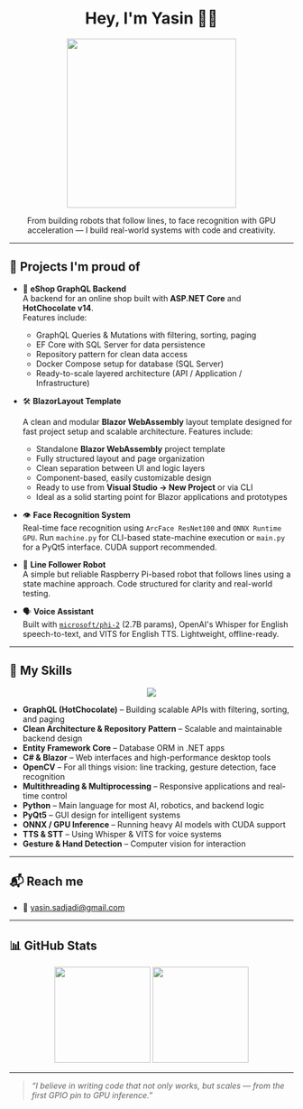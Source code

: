 <h1 align="center">Hey, I'm Yasin 👨‍💻</h1>
<p align="center">
  <img src="https://media.giphy.com/media/v1.Y2lkPTc5MGI3NjExc2dtYXA2aHN3ZndkbjFoN3huYjltNzMxYzh2cW9ndWd1c2xwcnZqZSZlcD12MV9naWZzX3NlYXJjaCZjdD1n/SWoSkN6DxTszqIKEqv/giphy.gif" width="300"/>
</p>

<p align="center">  
  From building robots that follow lines, to face recognition with GPU acceleration — I build real-world systems with code and creativity.
</p>

---

## 🚀 Projects I'm proud of

- 🛒 **eShop GraphQL Backend**  
  A backend for an online shop built with **ASP.NET Core** and **HotChocolate v14**.  
  Features include:  
  - GraphQL Queries & Mutations with filtering, sorting, paging  
  - EF Core with SQL Server for data persistence  
  - Repository pattern for clean data access  
  - Docker Compose setup for database (SQL Server)  
  - Ready-to-scale layered architecture (API / Application / Infrastructure)
 
- 🛠️ **BlazorLayout Template**

  A clean and modular **Blazor WebAssembly** layout template designed for fast project setup and scalable architecture.
  Features include:  
  - Standalone **Blazor WebAssembly** project template  
  - Fully structured layout and page organization  
  - Clean separation between UI and logic layers  
  - Component-based, easily customizable design  
  - Ready to use from **Visual Studio → New Project** or via CLI  
  - Ideal as a solid starting point for Blazor applications and prototypes


- 👁️ **Face Recognition System**  
  Real-time face recognition using `ArcFace ResNet100` and `ONNX Runtime GPU`. Run `machine.py` for CLI-based state-machine execution or `main.py` for a PyQt5 interface. CUDA support recommended.

- 🤖 **Line Follower Robot**  
  A simple but reliable Raspberry Pi-based robot that follows lines using a state machine approach. Code structured for clarity and real-world testing.

- 🗣️ **Voice Assistant**  
  Built with [`microsoft/phi-2`](https://huggingface.co/microsoft/phi-2) (2.7B params), OpenAI's Whisper for English speech-to-text, and VITS for English TTS. Lightweight, offline-ready.  

---

## 🧠 My Skills

<p align="center">
  <img src="https://skillicons.dev/icons?i=python,opencv,raspberrypi,cpp,cs,dotnet,graphql,html,css,js" />
</p>

- **GraphQL (HotChocolate)** – Building scalable APIs with filtering, sorting, and paging
- **Clean Architecture & Repository Pattern** – Scalable and maintainable backend design
- **Entity Framework Core** – Database ORM in .NET apps  
- **C# & Blazor** – Web interfaces and high-performance desktop tools  
- **OpenCV** – For all things vision: line tracking, gesture detection, face recognition  
- **Multithreading & Multiprocessing** – Responsive applications and real-time control  
- **Python** – Main language for most AI, robotics, and backend logic  
- **PyQt5** – GUI design for intelligent systems  
- **ONNX / GPU Inference** – Running heavy AI models with CUDA support  
- **TTS & STT** – Using Whisper & VITS for voice systems  
- **Gesture & Hand Detection** – Computer vision for interaction

---

## 📬 Reach me

- 📧 yasin.sadjadi@gmail.com

---

## 📊 GitHub Stats

<p align="center">
  <img src="https://github-readme-stats.vercel.app/api?username=yasinsadjadi&show_icons=true&theme=radical" height="170"/>
  <img src="https://github-readme-stats.vercel.app/api/top-langs/?username=yasinsadjadi&layout=compact&theme=radical" height="170"/>
</p>

---

> _“I believe in writing code that not only works, but scales — from the first GPIO pin to GPU inference.”_

